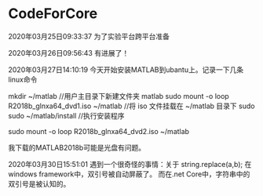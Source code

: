 # CodeForCore
2020年03月25日09:33:37
为了实验平台跨平台准备

2020年03月26日09:56:43
有进展了！

2020年03月27日14:10:19
今天开始安装MATLAB到ubantu上。记录一下几条linux命令

mkdir ~/matlab        //用户主目录下新建文件夹 matlab
sudo mount -o loop R2018b_glnxa64_dvd1.iso ~/matlab   //将 iso 文件挂载在 ~/matlab 目录下
sudo sudo ~/matlab/install        //执行安装程序

sudo mount -o loop R2018b_glnxa64_dvd2.iso ~/matlab

我下载的MATLAB2018b可能是光盘有问题。

2020年03月30日15:51:01
遇到一个很奇怪的事情：关于 string.replace(a,b);
在windows framework中，双引号被自动屏蔽了。
而在.net Core中，字符串中的双引号是被认知的。



